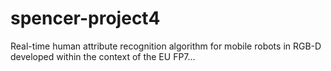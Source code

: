 # spencer-project4
Real-time human attribute recognition algorithm for mobile robots in RGB-D developed within the context of the EU FP7…
